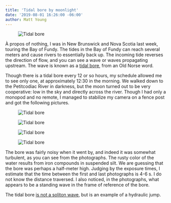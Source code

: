 ```yaml
---
title: 'Tidal bore by moonlight'
date: '2019-08-01 16:26:00 -06:00'
author: Matt Young
---
```


<figure>
<img src="{{ site.baseurl }}/uploads/2019/DSC02913_Tidal_Bore_1_600.jpg" alt="Tidal bore"/>
</figure>

À propos of nothing, I was in New Brunswick and Nova Scotia last week, touring the Bay of Fundy. The tides in the Bay of Fundy can reach several meters and cause rivers to essentially back up. The incoming tide reverses the direction of flow, and you can see a wave or waves propagating upstream. The wave is known as a <a href="https://en.wikipedia.org/wiki/Tidal_bore">tidal bore</a>, from an Old Norse word.

Though there is a tidal bore every 12 or so hours, my schedule allowed me to see only one, at approximately 12:30 in the morning. We walked down to the Petitcodiac River in darkness, but the moon turned out to be very cooperative: low in the sky and directly across the river. Though I had only a monopod and no remote, I managed to stabilize my camera on a fence post and got the following pictures.

<!--more-->

<figure>
<img src="{{ site.baseurl }}/uploads/2019/DSC02917_Tidal_Bore_2_600.jpg" alt="Tidal bore"/>
</figure>

<figure>
<img src="{{ site.baseurl }}/uploads/2019/DSC02918_Tidal_Bore_3_600.jpg" alt="Tidal bore"/>
</figure>

<figure>
<img src="{{ site.baseurl }}/uploads/2019/DSC02919_Tidal_Bore_4b_600.jpg" alt="Tidal bore"/>
</figure>

<figure>
<img src="{{ site.baseurl }}/uploads/2019/DSC02921_Tidal_Bore_5_600.jpg" alt="Tidal bore"/>
</figure>

The bore was fairly noisy when it went by, and indeed it was somewhat turbulent, as you can see from the photographs. The rusty color of the water results from iron compounds in suspended silt. We are guessing that the bore was perhaps a half-meter high. Judging by the exposure times, I estimate that the time between the first and last photographs is 4-6&nbsp;s. I do not know the distance traversed. I also noticed, in the photographs, what appears to be a standing wave in the frame of reference of the bore.

The tidal bore <a href="https://mysite.du.edu/~jcalvert/waves/bore.htm">is not a soliton wave</a>, but is an example of a hydraulic jump.

